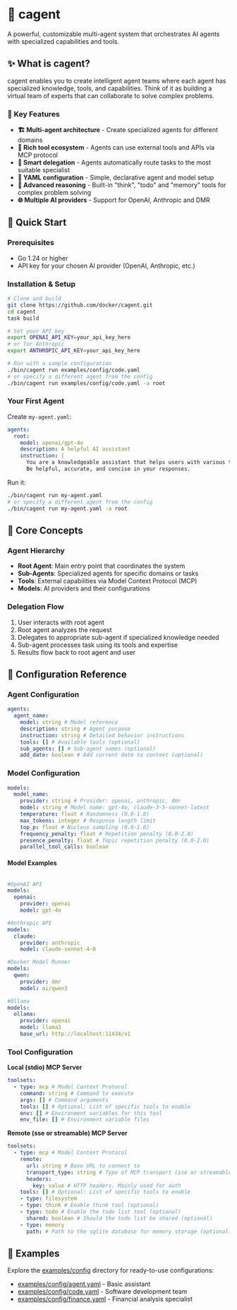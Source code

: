 # 🤖 cagent

A powerful, customizable multi-agent system that orchestrates AI agents with
specialized capabilities and tools.

## ✨ What is cagent?

cagent enables you to create intelligent agent teams where each agent has
specialized knowledge, tools, and capabilities. Think of it as building a
virtual team of experts that can collaborate to solve complex problems.

### 🎯 Key Features

- **🏗️ Multi-agent architecture** - Create specialized agents for different
  domains
- **🔧 Rich tool ecosystem** - Agents can use external tools and APIs via MCP
  protocol
- **🔄 Smart delegation** - Agents automatically route tasks to the most
  suitable specialist
- **📝 YAML configuration** - Simple, declarative agent and model setup
- **💭 Advanced reasoning** - Built-in "think", "todo" and "memory" tools for
  complex problem solving
- **🌐 Multiple AI providers** - Support for OpenAI, Anthropic and DMR

## 🚀 Quick Start

### Prerequisites

- Go 1.24 or higher
- API key for your chosen AI provider (OpenAI, Anthropic, etc.)

### Installation & Setup

```bash
# Clone and build
git clone https://github.com/docker/cagent.git
cd cagent
task build

# Set your API key
export OPENAI_API_KEY=your_api_key_here
# or for Anthropic
export ANTHROPIC_API_KEY=your_api_key_here

# Run with a sample configuration
./bin/cagent run examples/config/code.yaml
# or specify a different agent from the config
./bin/cagent run examples/config/code.yaml -a root
```

### Your First Agent

Create `my-agent.yaml`:

```yaml
agents:
  root:
    model: openai/gpt-4o
    description: A helpful AI assistant
    instruction: |
      You are a knowledgeable assistant that helps users with various tasks.
      Be helpful, accurate, and concise in your responses.
```

Run it:

```bash
./bin/cagent run my-agent.yaml
# or specify a different agent from the config
./bin/cagent run my-agent.yaml -a root
```

## 🎯 Core Concepts

### Agent Hierarchy

- **Root Agent**: Main entry point that coordinates the system
- **Sub-Agents**: Specialized agents for specific domains or tasks
- **Tools**: External capabilities via Model Context Protocol (MCP)
- **Models**: AI providers and their configurations

### Delegation Flow

1. User interacts with root agent
2. Root agent analyzes the request
3. Delegates to appropriate sub-agent if specialized knowledge needed
4. Sub-agent processes task using its tools and expertise
5. Results flow back to root agent and user

## 🔧 Configuration Reference

### Agent Configuration

```yaml
agents:
  agent_name:
    model: string # Model reference
    description: string # Agent purpose
    instruction: string # Detailed behavior instructions
    tools: [] # Available tools (optional)
    sub_agents: [] # Sub-agent names (optional)
    add_date: boolean # Add current date to context (optional)
```

### Model Configuration

```yaml
models:
  model_name:
    provider: string # Provider: openai, anthropic, dmr
    model: string # Model name: gpt-4o, claude-3-5-sonnet-latest
    temperature: float # Randomness (0.0-1.0)
    max_tokens: integer # Response length limit
    top_p: float # Nucleus sampling (0.0-1.0)
    frequency_penalty: float # Repetition penalty (0.0-2.0)
    presence_penalty: float # Topic repetition penalty (0.0-2.0)
    parallel_tool_calls: boolean
```

#### Model Examples

```yaml

#OpenAI API
models:
  openai:
    provider: openai
    model: gpt-4o

#Anthropic API
models:
  claude:
    provider: anthropic
    model: claude-sonnet-4-0

#Docker Model Runner
models:
  qwen:
    provider: dmr
    model: ai/qwen3

#Ollama
models:
  ollama:
    provider: openai
    model: llama3
    base_url: http://localhost:11434/v1

```

### Tool Configuration

**Local (stdio) MCP Server**

```yaml
toolsets:
  - type: mcp # Model Context Protocol
    command: string # Command to execute
    args: [] # Command arguments
    tools: [] # Optional: List of specific tools to enable
    env: [] # Environment variables for this tool
    env_file: [] # Environment variable files
```

**Remote (sse or streamable) MCP Server**

```yaml
toolsets:
  - type: mcp # Model Context Protocol
    remote:
      url: string # Base URL to connect to
      transport_type: string # Type of MCP transport (sse or streamable)
      headers:
        key: value # HTTP headers. Mainly used for auth
    tools: [] # Optional: List of specific tools to enable
    - type: filesystem
    - type: think # Enable think tool (optional)
    - type: todo # Enable the todo list tool (optional)
      shared: boolean # Should the todo list be shared (optional)
    - type: memory 
      path: # Path to the sqlite database for memory storage (optional)
```

## 🤝 Examples

Explore the [examples/config](examples/config/) directory for ready-to-use configurations:

- [examples/config/agent.yaml](examples/config/agent.yaml) - Basic assistant
- [examples/config/code.yaml](examples/config/code.yaml) - Software development team
- [examples/config/finance.yaml](examples/config/finance.yaml) - Financial analysis specialist
